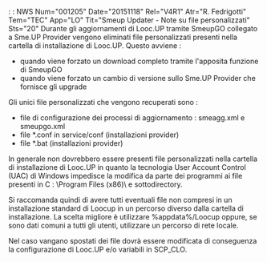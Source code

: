  :  : NWS Num="001205" Date="20151118" Rel="V4R1" Atr="R. Fedrigotti" Tem="TEC" App="LO" Tit="Smeup Updater - Note su file personalizzati" Sts="20"
Durante gli aggiornamenti di Looc.UP tramite SmeupGO collegato a Sme.UP Provider vengono eliminati
file personalizzati presenti nella cartella di installazione di Looc.UP. Questo avviene : 
- quando viene forzato un download completo tramite l'apposita funzione di SmeupGO
- quando viene forzato un cambio di versione sullo Sme.UP Provider che fornisce gli upgrade

Gli unici file personalizzati che vengono recuperati sono : 
- file di configurazione dei processi di aggiornamento :  smeagg.xml e smeupgo<versione>.xml
- file *.conf in service/conf (installazioni provider)
- file *.bat (installazioni provider)

In generale non dovrebbero essere presenti file personalizzati nella cartella di installazione di Looc.UP in quanto la tecnologia User Account Control (UAC) di Windows impedisce la modifica da parte
dei programmi ai file presenti in C : \Program Files (x86)\ e sottodirectory.

Si raccomanda quindi di avere tutti eventuali file non compresi in un installazione standard di Loocup in un percorso diverso dalla cartella di installazione.
La scelta migliore è utilizzare  %appdata%/Loocup oppure, se sono dati comuni a tutti gli utenti, utilizzare un percorso di rete locale.

Nel caso vangano spostati dei file dovrà essere modificata di conseguenza la configurazione di Looc.UP e/o variabili in SCP_CLO.
